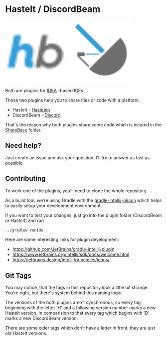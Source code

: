 # HasteIt / DiscordBeam

<p>
    <a href="./HasteIt"><img src="./img/hasteit.svg" alt="HasteIt" height="200"/></a>
    <a href="./DiscordBeam"><img src="./img/discordbeam.svg" alt="DiscordBeam" height="200"/></a>
</p>

Both are plugins for [IDEA](https://www.jetbrains.com/idea/) -based IDEs.

Those two plugins help you to share files or code with a platform.

* HasteIt - [Hastebin](https://hastebin.com/)
* DiscordBeam - [Discord](https://discordapp.com/)

That's the reason why both plugins share some code which is located in the [ShareBase](./ShareBase) folder.

## Need help?

Just create an issue and ask your question. I'll try to answer as fast as possible.

## Contributing

To work one of the plugins, you'll need to clone the whole repository.

As a build tool, we're using Gradle with the 
[gradle-intellij-plugin](https://github.com/JetBrains/gradle-intellij-plugin) 
which helps to easily setup your development environment.

If you want to test your changes, just go into the plugin folder (DiscordBeam or HasteIt) and run 
```bash
../gradlew runIde
```

Here are some interesting links for plugin development:

* https://github.com/JetBrains/gradle-intellij-plugin
* https://www.jetbrains.org/intellij/sdk/docs/welcome.html
* https://jetbrains.design/intellij/principles/icons/

## Git Tags

You may notice, that the tags in this repository look a little bit strange.
You're right, but there's system behind this naming logic.

The versions of the both plugins aren't synchronous, so every tag beginning with the letter 'H' 
and a following version number marks a new HasteIt version. In comparision to that every tag 
which begins with 'D' marks a new DiscordBeam version.

There are some older tags which don't have a letter in front, they are just old HasteIt versions.